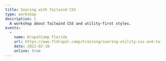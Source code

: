 ```yaml
---
title: Soaring with Tailwind CSS
type: workshop
description: |
  A workshop about Tailwind CSS and utility-first styles.
events:
  -
    name: DrupalCamp Florida
    url: https://www.fldrupal.camp/training/soaring-utility-css-and-tailwind
    date: 2021-02-18
    online: true
---
```

